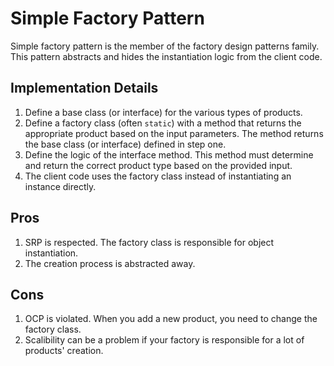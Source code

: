 # Simple Factory Pattern

Simple factory pattern is the member of the factory design patterns family. This pattern abstracts and hides the instantiation logic from the client code.

## Implementation Details

1. Define a base class (or interface) for the various types of products.
2. Define a factory class (often `static`) with a method that returns the appropriate product based on the input parameters. The method returns the base class (or interface) defined in step one.
3. Define the logic of the interface method. This method must determine and return the correct product type based on the provided input.
4. The client code uses the factory class instead of instantiating an instance directly.

## Pros

1. SRP is respected. The factory class is responsible for object instantiation.
2. The creation process is abstracted away.

## Cons

1. OCP is violated. When you add a new product, you need to change the factory class.
2. Scalibility can be a problem if your factory is responsible for a lot of products' creation.
